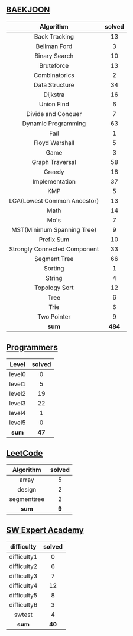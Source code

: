## [BAEKJOON](./baekjoon/)
|    Algorithm    | solved |
| :-------------: | :----: |
|Back Tracking|13|
|Bellman Ford|3|
|Binary Search|10|
|Bruteforce|13|
|Combinatorics|2|
|Data Structure|34|
|Dijkstra|16|
|Union Find|6|
|Divide and Conquer|7|
|Dynamic Programming|63|
|Fail|1|
|Floyd Warshall|5|
|Game|3|
|Graph Traversal|58|
|Greedy|18|
|Implementation|37|
|KMP|5|
|LCA(Lowest Common Ancestor)|13|
|Math|14|
|Mo's|7|
|MST(Minimum Spanning Tree)|9|
|Prefix Sum|10|
|Strongly Connected Component|33|
|Segment Tree|66|
|Sorting|1|
|String|4|
|Topology Sort|12|
|Tree|6|
|Trie|6|
|Two Pointer|9|
| **sum** | **484**|

## [Programmers](./programmers/)
|    Level    | solved |
| :-------------: | :----: |
|level0|0|
|level1|5|
|level2|19|
|level3|22|
|level4|1|
|level5|0|
| **sum** | **47**|

## [LeetCode](./leetcode/)
|    Algorithm    | solved |
| :-------------: | :----: |
|array|5|
|design|2|
|segmenttree|2|
| **sum** | **9**|

## [SW Expert Academy](./swea/)
|    difficulty    | solved |
| :-------------: | :----: |
|difficulty1|0|
|difficulty2|6|
|difficulty3|7|
|difficulty4|12|
|difficulty5|8|
|difficulty6|3|
|swtest|4|
| **sum** | **40**|

